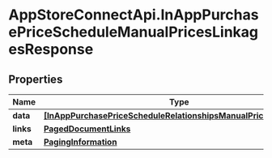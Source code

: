 # AppStoreConnectApi.InAppPurchasePriceScheduleManualPricesLinkagesResponse

## Properties

Name | Type | Description | Notes
------------ | ------------- | ------------- | -------------
**data** | [**[InAppPurchasePriceScheduleRelationshipsManualPricesDataInner]**](InAppPurchasePriceScheduleRelationshipsManualPricesDataInner.md) |  | 
**links** | [**PagedDocumentLinks**](PagedDocumentLinks.md) |  | 
**meta** | [**PagingInformation**](PagingInformation.md) |  | [optional] 


